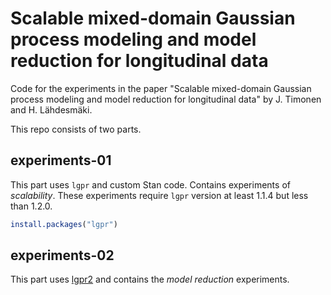 # Scalable mixed-domain Gaussian process modeling and model reduction for longitudinal data

Code for the experiments in the paper "Scalable mixed-domain Gaussian process modeling and model reduction for longitudinal data" by J. Timonen and H. Lähdesmäki.

This repo consists of two parts.

## experiments-01

This part uses `lgpr` and custom Stan code. Contains experiments of *scalability*.
These experiments require `lgpr` version at least 1.1.4 but less than 1.2.0.

```R
install.packages("lgpr")
```

## experiments-02

This part uses [lgpr2](https://github.com/jtimonen/lgpr2) and contains the *model reduction* experiments.
